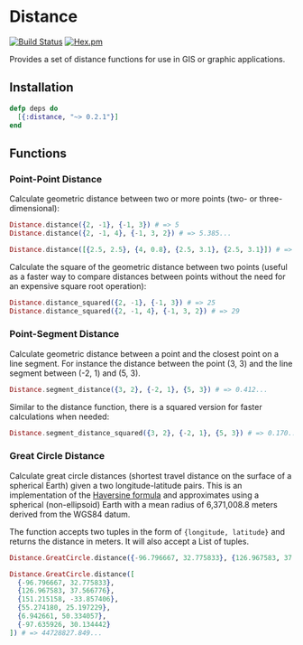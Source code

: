 # Distance

[![Build Status](https://travis-ci.org/pkinney/distance.svg?branch=master)](https://travis-ci.org/pkinney/distance)
[![Hex.pm](https://img.shields.io/hexpm/v/distance.svg)](https://hex.pm/packages/distance)

Provides a set of distance functions for use in GIS or graphic applications.

## Installation

```elixir
defp deps do
  [{:distance, "~> 0.2.1"}]
end
```

## Functions

### Point-Point Distance

Calculate geometric distance between two or more points (two- or three-dimensional):

```elixir
Distance.distance({2, -1}, {-1, 3}) # => 5
Distance.distance({2, -1, 4}, {-1, 3, 2}) # => 5.385...

Distance.distance([{2.5, 2.5}, {4, 0.8}, {2.5, 3.1}, {2.5, 3.1}]) # => 5.013...
```

Calculate the square of the geometric distance between two points (useful as
  a faster way to compare distances between points without the need for an
  expensive square root operation):

```elixir
Distance.distance_squared({2, -1}, {-1, 3}) # => 25
Distance.distance_squared({2, -1, 4}, {-1, 3, 2}) # => 29
```

### Point-Segment Distance

Calculate geometric distance between a point and the closest point on a line
segment.  For instance the distance between the point (3, 3) and the line
segment between (-2, 1) and (5, 3).

```elixir
Distance.segment_distance({3, 2}, {-2, 1}, {5, 3}) # => 0.412...
```

Similar to the distance function, there is a squared version for faster
calculations when needed:

```elixir
Distance.segment_distance_squared({3, 2}, {-2, 1}, {5, 3}) # => 0.170...
```

### Great Circle Distance

Calculate great circle distances (shortest travel distance on the surface of
a spherical Earth) given a two longitude-latitude pairs.  This is an implementation
of the [Haversine formula](https://en.wikipedia.org/wiki/Haversine_formula)
and approximates using a spherical (non-ellipsoid) Earth with a
mean radius of 6,371,008.8 meters derived from the WGS84 datum.

The function accepts two tuples in the form of `{longitude, latitude}` and
returns the distance in meters. It will also accept a List of tuples.

```elixir
Distance.GreatCircle.distance({-96.796667, 32.775833}, {126.967583, 37.566776}) # => 10974882.74...

Distance.GreatCircle.distance([
  {-96.796667, 32.775833},
  {126.967583, 37.566776},
  {151.215158, -33.857406},
  {55.274180, 25.197229},
  {6.942661, 50.334057},
  {-97.635926, 30.134442}
]) # => 44728827.849...
```
